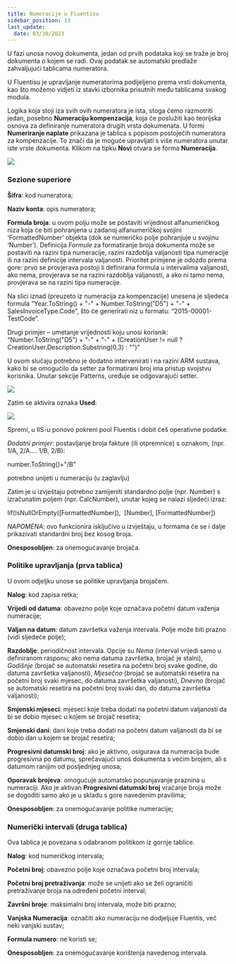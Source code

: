 ```yaml
---
title: Numeracije u Fluentisu
sidebar_position: 13
last_update:
  date: 03/30/2023
---
```


U fazi unosa novog dokumenta, jedan od prvih podataka koji se traže je broj dokumenta o kojem se radi. Ovaj podatak se automatski predlaže zahvaljujući tablicama numeratora.

U Fluentisu je upravljanje numeratorima podijeljeno prema vrsti dokumenta, kao što možemo vidjeti iz stavki izbornika prisutnih među tablicama svakog modula.

Logika koja stoji iza svih ovih numeratora je ista, stoga ćemo razmotriti jedan, posebno **Numeraciju kompenzacija**, koja će poslužiti kao teorijska osnova za definiranje numeratora drugih vrsta dokumenata.
U formi **Numeriranje naplate** prikazana je tablica s popisom postojećih numeratora za kompenzacije. To znači da je moguće upravljati s više numeratora unutar iste vrste dokumenta. Klikom na tipku **Novi** otvara se forma **Numeracija**.


![](/img/it-it/configurations/tables/fluentis-numerations/image01.png)

### Sezione superiore

**Šifra**: kod numeratora;  

**Naziv konta**: opis numeratora;

**Formula broja**: u ovom polju može se postaviti vrijednost alfanumeričkog niza koja će biti pohranjena u zadanoj alfanumeričkoj svojini ‘FormattedNumber’ objekta (dok se numeričko polje pohranjuje u svojinu ‘Number’). Definicija *Formule* za formatiranje broja dokumenta može se postaviti na razini tipa numeracije, razini razdoblja valjanosti tipa numeracije ili na razini definicije intervala valjanosti. Prioritet primjene je odozdo prema gore: prvo se provjerava postoji li definirana formula u intervalima valjanosti, ako nema, provjerava se na razini razdoblja valjanosti, a ako ni tamo nema, provjerava se na razini tipa numeracije.

Na slici iznad (preuzeto iz numeracija za kompenzacije) unesena je sljedeća formula “Year.ToString() + "-" + Number.ToString("D5") + "-" + SalesInvoiceType.Code”, što će generirati niz u formatu: “2015-00001-TestCode”.

Drugi primjer – umetanje vrijednosti koju unosi korisnik: “Number.ToString("D5") + "-" + "-" + (CreationUser != null ? CreationUser.Description.Substring(0,3) : "")”

U ovom slučaju potrebno je dodatno intervenirati i na razini ARM sustava, kako bi se omogućilo da setter za formatirani broj ima pristup svojstvu korisnika. Unutar sekcije Patterns, uređuje se odgovarajući setter.

![](/img/it-it/configurations/tables/fluentis-numerations/image02.png)

Zatim se aktivira oznaka **Used**:

![](/img/it-it/configurations/tables/fluentis-numerations/image03.png)

Spremi, u IIS-u ponovo pokreni pool Fluentis i dobit ćeš operativne podatke.

*Dodatni primjer*: postavljanje broja fakture (ili otpremnice) s oznakom, (npr. 1/A, 2/A.... 1/B, 2/B):

number.ToString()+"/B"

potrebno unijeti u numeraciju (u zaglavlju)

Zatim je u izvještaju potrebno zamijeniti standardno polje (npr. Number) s izračunatim poljem (npr. CalcNumber), unutar kojeg se nalazi sljedeći izraz:  

Iif(IsNullOrEmpty([FormattedNumber]),  [Number], [FormattedNumber])

*NAPOMENA*: ovo funkcionira isključivo u izvještaju, u formama će se i dalje prikazivati standardni broj bez kosog broja.

**Onesposobljen**: za onemogućavanje brojača.

### Politike upravljanja (prva tablica)

U ovom odjeljku unose se politike upravljanja brojačem.

**Nalog**: kod zapisa retka;

**Vrijedi od datuma**: obavezno polje koje označava početni datum važenja numeracije;

**Valjan na datum**: datum završetka važenja intervala. Polje može biti prazno (vidi sljedeće polje);

**Razdoblje**: periodičnost intervala. Opcije su *Nema* (interval vrijedi samo u definiranom rasponu; ako nema datuma završetka, brojač je stalni), *Godišnje* (brojač se automatski resetira na početni broj svake godine, do datuma završetka valjanosti), *Mjesečno* (brojač se automatski resetira na početni broj svaki mjesec, do datuma završetka valjanosti), *Dnevno* (brojač se automatski resetira na početni broj svaki dan, do datuma završetka valjanosti);  

**Smjenski mjeseci**: mjeseci koje treba dodati na početni datum valjanosti da bi se dobio mjesec u kojem se brojač resetira;

**Smjenski dani**: dani koje treba dodati na početni datum valjanosti da bi se dobio dan u kojem se brojač resetira;  

**Progresivni datumski broj**: ako je aktivno, osigurava da numeracija bude progresivna po datumu, sprečavajući unos dokumenta s većim brojem, ali s datumom ranijim od posljednjeg unosa;

**Oporavak brojeva**: omogućuje automatsko popunjavanje praznina u numeraciji. Ako je aktivan **Progresivni datumski broj** vraćanje broja može se dogoditi samo ako je u skladu s gore navedenim pravilima;

**Onesposobljen**: za onemogućavanje politike numeracije;


### Numerički intervali (druga tablica)

Ova tablica je povezana s odabranom politikom iz gornje tablice.

**Nalog**: kod numeričkog intervala;  

**Početni broj**: obavezno polje koje označava početni broj intervala;

**Početni broj pretraživanja**: može se unijeti ako se želi ograničiti pretraživanje broja na određeni početni interval;

**Završni broje**: maksimalni broj intervala, može biti prazno;

**Vanjska Numeracija**: označiti ako numeraciju ne dodjeljuje Fluentis, već neki vanjski sustav;  

**Formula numero**: ne koristi se;

**Onesposobljen**: za onemogućavanje korištenja navedenog intervala.  
